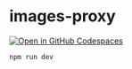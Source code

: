 # images-proxy

[![Open in GitHub Codespaces](https://github.com/codespaces/badge.svg)](https://codespaces.new/fable-community/images-proxy)

```sh
npm run dev
```
